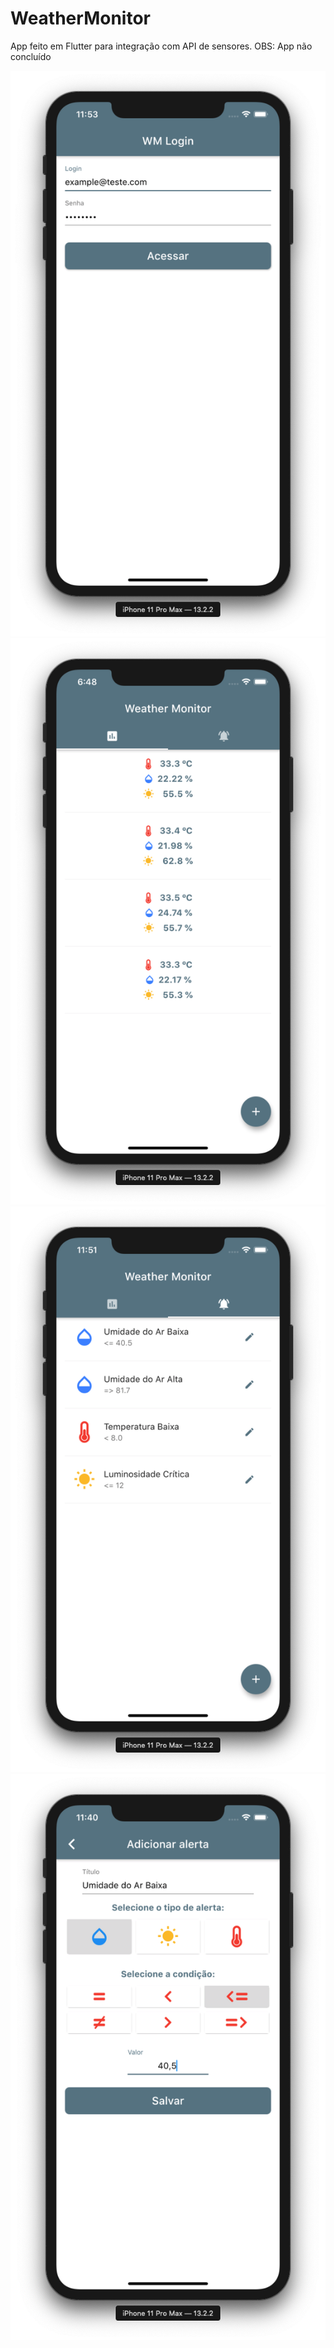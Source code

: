 # WeatherMonitor

App feito em Flutter para integração com API de sensores.
OBS: App não concluído

![alt text](https://github.com/DougsSc/WeatherMonitorApp/blob/master/images/print3.png)
![alt text](https://github.com/DougsSc/WeatherMonitorApp/blob/master/images/print4.png)
![alt text](https://github.com/DougsSc/WeatherMonitorApp/blob/master/images/print2.png)
![alt text](https://github.com/DougsSc/WeatherMonitorApp/blob/master/images/print1.png)
